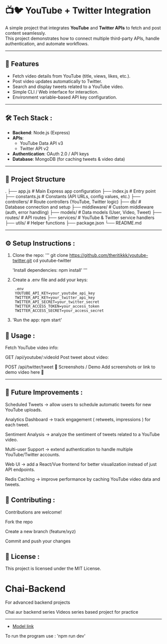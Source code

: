 

# 📺🐦 YouTube + Twitter Integration

A simple project that integrates **YouTube** and **Twitter APIs** to fetch and post content seamlessly.  
This project demonstrates how to connect multiple third-party APIs, handle authentication, and automate workflows.



---



## 🚀 Features
- Fetch video details from YouTube (title, views, likes, etc.).
- Post video updates automatically to Twitter.
- Search and display tweets related to a YouTube video.
- Simple CLI / Web interface for interaction.
- Environment variable–based API key configuration.



---



## 🛠️ Tech Stack :
- **Backend**: Node.js (Express)
- **APIs**:  
  - YouTube Data API v3  
  - Twitter API v2
- **Authentication**: OAuth 2.0 / API keys
- **Database**: MongoDB (for caching tweets & video data)



---



## 📂 Project Structure

.
├── app.js # Main Express app configuration
├── index.js # Entry point
├── constants.js # Constants (API URLs, config values, etc.)
├── controllers/ # Route controllers (YouTube, Twitter logic)
├── db/ # Database connection and setup
├── middleware/ # Custom middleware (auth, error handling)
├── models/ # Data models (User, Video, Tweet)
├── routes/ # API routes
├── services/ # YouTube & Twitter service handlers
├── utils/ # Helper functions
├── package.json
└── README.md




---



## ⚙️ Setup Instructions : 

1. Clone the repo:
  '''
    git clone https://github.com/theritikkk/youtube-twitter.git
    cd youtube-twitter

    'Install dependencies: npm install'
  '''

2. Create a .env file and add your keys:

        .env
        YOUTUBE_API_KEY=your_youtube_api_key
        TWITTER_API_KEY=your_twitter_api_key
        TWITTER_API_SECRET=your_twitter_secret
        TWITTER_ACCESS_TOKEN=your_access_token
        TWITTER_ACCESS_SECRET=your_access_secret
            
3. 'Run the app: npm start'



## 🧪 Usage : 
Fetch YouTube video info:

GET /api/youtube/:videoId
Post tweet about video:

POST /api/twitter/tweet
📸 Screenshots / Demo
Add screenshots or link to demo video here 🎥



---



## 🔮 Future Improvements :

Scheduled Tweets → allow users to schedule automatic tweets for new YouTube uploads.

Analytics Dashboard → track engagement ( retweets, impressions ) for each tweet.

Sentiment Analysis → analyze the sentiment of tweets related to a YouTube video.

Multi-user Support → extend authentication to handle multiple YouTube/Twitter accounts.

Web UI → add a React/Vue frontend for better visualization instead of just API endpoints.

Redis Caching → improve performance by caching YouTube video data and tweets.




## 🤝 Contributing : 

Contributions are welcome!

Fork the repo

Create a new branch (feature/xyz)

Commit and push your changes



## 📜 License :
This project is licensed under the MIT License.

# Chai-Backend
For advanced backend projects 

Chai aur backend series
Videos series based project for practice


---



- [Model link](https://app.eraser.io/workspace/QgBDVPcrYVvR1wze0AhG?origin=share)

To run the program use : 'npm run dev'